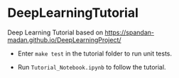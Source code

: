 # DeepLearningTutorial
Deep Learning Tutorial based on https://spandan-madan.github.io/DeepLearningProject/

* Enter ``make test`` in the tutorial folder to run unit tests.

* Run ``Tutorial_Notebook.ipynb`` to follow the tutorial. 
